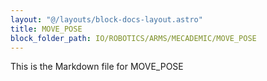 ```yaml
---
layout: "@/layouts/block-docs-layout.astro"
title: MOVE_POSE
block_folder_path: IO/ROBOTICS/ARMS/MECADEMIC/MOVE_POSE
---
```


This is the Markdown file for MOVE_POSE

